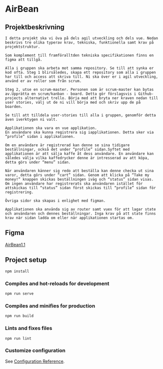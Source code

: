 # AirBean

## Projektbeskrivning
```
I detta projekt ska vi öva på dels agil utveckling och dels vue. Nedan beskrivs tre olika typerav krav, tekniska, funktionella samt krav på projektstruktur. 

Som komplement till framföralltden tekniska specifikationen finns en figma att tillgå.

Alla i gruppen ska arbeta mot samma repository. Se till att synka er kod ofta. Steg 1 blirsåledes, skapa ett repository som alla i gruppen har till och access att skriva till. Ni ska över er i agil utveckling, använd er av roller som från scrum. 

Steg 2, utse en scrum-master. Personen som är scrum-master kan bytas av.Upprätta en scrum/kanban - board. Detta gör förslagsvis i Github-projects alternativt trello. Börja med att bryta ner kraven nedan till user stories, välj ut de ni vill börja med och skriv upp de på boarden. 

Se till att tilldela user-stories till alla i gruppen, genomför detta även iverktygen ni valt. 

Applikationen ska vara en vue applikation. 
En användare ska kunna registrera sig iapplikationen. Detta sker via “profile” sidan i applikationen. 

Om en användare är registrerad kan denne se sina tidigare beställningar, också det under “profile” sidan.Syftet med applikationen är att sälja kaffe åt dess användare. En användare kan således välja vilka kaffedrycker denne är intresserad av att köpa, detta görs under “menu” sidan. 

När användaren känner sig redo att beställa kan denne checka ut sina varor, detta görs under “cart” sidan. Genom att klicka på “Take my money!” knappen skickas beställningen iväg och “status” sidan visas. Om ingen användare har registrerats ska användaren istället för attskickas till “status” sidan först skickas till “profile” sidan för registrering.

Övriga sidor ska skapas i enlighet med figman. 

Applikationen ska använda sig av router samt vuex för att lagar state och användaren och dennes beställningar. Inga krav på att state finns krav när sidan ladda om eller när applikationen startas om.
```
## Figma 

[AirBean1.1](https://www.figma.com/file/5M2u8args4PbsgQbe0tIcE/AirBean-v.1.1?node-id=0%3A1)

## Project setup
```
npm install
```

### Compiles and hot-reloads for development
```
npm run serve
```

### Compiles and minifies for production
```
npm run build
```

### Lints and fixes files
```
npm run lint
```

### Customize configuration
See [Configuration Reference](https://cli.vuejs.org/config/).
